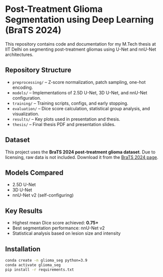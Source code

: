 
# Post-Treatment Glioma Segmentation using Deep Learning (BraTS 2024)

This repository contains code and documentation for my M.Tech thesis at IIT Delhi on segmenting post-treatment gliomas using U-Net and nnU-Net architectures.

## Repository Structure

- `preprocessing/` – Z-score normalization, patch sampling, one-hot encoding.
- `models/` – Implementations of 2.5D U-Net, 3D U-Net, and nnU-Net configuration.
- `training/` – Training scripts, configs, and early stopping.
- `evaluation/` – Dice score calculation, statistical group analysis, and visualization.
- `results/` – Key plots used in presentation and thesis.
- `thesis/` – Final thesis PDF and presentation slides.

## Dataset
This project uses the **BraTS 2024 post-treatment glioma dataset**.
Due to licensing, raw data is not included. Download it from the [BraTS 2024 page](https://www.synapse.org/#!Synapse:syn33274124).

## Models Compared
- 2.5D U-Net
- 3D U-Net
- nnU-Net v2 (self-configuring)

## Key Results
- Highest mean Dice score achieved: **0.75+**
- Best segmentation performance: nnU-Net v2
- Statistical analysis based on lesion size and intensity

## Installation
```bash
conda create -n glioma_seg python=3.9
conda activate glioma_seg
pip install -r requirements.txt
